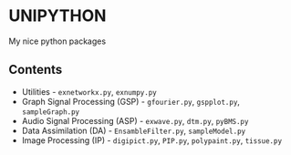 # UNIPYTHON
My nice python packages

## Contents

* Utilities - `exnetworkx.py`, `exnumpy.py`
* Graph Signal Processing (GSP) - `gfourier.py`, `gspplot.py`, `sampleGraph.py`
* Audio Signal Processing (ASP) - `exwave.py`, `dtm.py`, `pyBMS.py`
* Data Assimilation (DA) - `EnsambleFilter.py`, `sampleModel.py`
* Image Processing (IP) - `digipict.py`, `PIP.py`, `polypaint.py`, `tissue.py`
